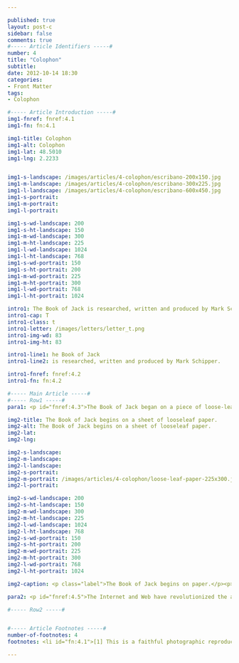 ```yaml
---

published: true
layout: post-c
sidebar: false
comments: true
#----- Article Identifiers -----#
number: 4
title: "Colophon"
subtitle: 
date: 2012-10-14 18:30
categories:
- Front Matter
tags:
- Colophon

#----- Article Introduction -----#
img1-fnref: fnref:4.1
img1-fn: fn:4.1

img1-title: Colophon
img1-alt: Colophon
img1-lat: 48.5010
img1-lng: 2.2233


img1-s-landscape: /images/articles/4-colophon/escribano-200x150.jpg
img1-m-landscape: /images/articles/4-colophon/escribano-300x225.jpg
img1-l-landscape: /images/articles/4-colophon/escribano-600x450.jpg
img1-s-portrait:
img1-m-portrait:	
img1-l-portrait:

img1-s-wd-landscape: 200
img1-s-ht-landscape: 150
img1-m-wd-landscape: 300
img1-m-ht-landscape: 225
img1-l-wd-landscape: 1024
img1-l-ht-landscape: 768
img1-s-wd-portrait: 150
img1-s-ht-portrait: 200
img1-m-wd-portrait: 225
img1-m-ht-portrait: 300
img1-l-wd-portrait: 768
img1-l-ht-portrait: 1024

intro1: The Book of Jack is researched, written and produced by Mark Schipper.
intro1-cap: T
intro1-class: t
intro1-letter: /images/letters/letter_t.png
intro1-img-wd: 83
intro1-img-ht: 83

intro1-line1: he Book of Jack
intro1-line2: is researched, written and produced by Mark Schipper.

intro1-fnref: fnref:4.2
intro1-fn: fn:4.2

#----- Main Article -----#
#----- Row1 -----#
para1: <p id="fnref:4.3">The Book of Jack began on a piece of loose-leaf paper and was initially conceived to be a ‘Coffee Table’ book, filled with imagery and supporting text.</p><p>The initial research consisted of Internet searches at a time when the Web was still in its infancy. Connection was through a 56K modem, with speeds no faster than 56kbits/sec, web pages were static HTML tables and there were only about 10,000 websites worldwide! <sup class="footnote"><a href="#fn:4.3" rel="tooltip">3</a></sup></p>

img2-title: The Book of Jack begins on a sheet of looseleaf paper.
img2-alt: The Book of Jack begins on a sheet of looseleaf paper.
img2-lat:
img2-lng:

img2-s-landscape:
img2-m-landscape: 
img2-l-landscape:
img2-s-portrait:
img2-m-portrait: /images/articles/4-colophon/loose-leaf-paper-225x300.jpg
img2-l-portrait:

img2-s-wd-landscape: 200
img2-s-ht-landscape: 150
img2-m-wd-landscape: 300
img2-m-ht-landscape: 225
img2-l-wd-landscape: 1024
img2-l-ht-landscape: 768
img2-s-wd-portrait: 150
img2-s-ht-portrait: 200
img2-m-wd-portrait: 225
img2-m-ht-portrait: 300
img2-l-wd-portrait: 768
img2-l-ht-portrait: 1024

img2-caption: <p class="label">The Book of Jack begins on paper.</p><p><abbr class="type" title="The Book of Jack begins on paper.">Illustration</abbr> by <cite>Mark Schipper.<sup id="fnref:4.4" class="footnote"><a href="#fn:4.4">4</a></sup></cite></p>

para2: <p id="fnref:4.5">The Internet and Web have revolutionized the accessibility of information and how information is shared.</p><p>The Book of Jack website could not be possible without the generosity of a large number of extremely talented people.</p><p>Today, bookofjack.org is powered by Octopress and hosted by Heroku.<sup class="footnote"><a href="#fn:4.5" rel="tooltip">5</a></sup></p><p>Octopress out-of-the-box has a lot of functionality so I didn't have to build everything from scratch, but I did add a few customizations.</p><p>I am using Balazs Kutil's <a href="https://github.com/bkutil/bootstrap-theme">Twitter Bootstrap </a>theme for layout and styling.</p>I added Dan Watson's <a href="http://www.dotnetguy.co.uk/post/2012/06/25/octopress-category-list-plugin/">Category List</a> plugin to create my 'Table of Contents', and then duplicated this feature for my 'Related Articles'. Wong Liang Zan's <a href="https://github.com/octopress-themes/popular-posts">Popular Posts</a> plugin is used to generate the 'Popular Articles'.</p><p>

#----- Row2 -----#


#----- Article Footnotes -----#
number-of-footnotes: 4
footnotes: <li id="fn:4.1">[1] This is a faithful photographic reproduction of an original two-dimensional work of art. Both the work of art and the photograph are in the <a href="http://en.wikipedia.org/wiki/Wikipedia:Public_domain" title="Public Domain">public domain</a>. The image is of a self-portrait of <a href="http://en.wikipedia.org/wiki/Jean_Mi%C3%A9lot" title="Jean Miélot">Jean Miélot</a> writing his compilation of the Miracles of Our Lady. The current location of this work of art is the <a href="http://www.bnf.fr/en/tools/lsp.site_map.html?ancre=english.htm" title="Bibliothèque Nationale de France">Bibliothèque Nationale de France</a>. <a href="#fnref:4.1" class="arrow">[<i class="icon-arrow-up"></i>]</a></li><li id="fn:4.2">[2] More about me at <a href="http://www.schipperius.com/" title="schipperius">schipperius</a>. <a href="#fnref:4.2" class="arrow">[<i class="icon-arrow-up"></i>]</a></li><li id="fn:4.3">[3] <a href="http://en.wikipedia.org/wiki/List_of_websites_founded_before_1995" title="Websites Before 1995">Websites Before 1995</a>. <a href="#fnref:4.3" class="arrow">[<i class="icon-arrow-up"></i>]</a></li><li id="fn:4.4">[4] The image of crumpled looseleaf paper is from <a href="http://fav.me/d1r050o">Tyler White</a>. The text is a reproduction of the original scribbled notes that illustrate the beginnings of the Book of Jack. <a href="#fnref:4.4" class="arrow">[<i class="icon-arrow-up"></i>]</a></li><li id="fn:4.5">[5] <a href="http://octopress.org/">Octopress</a> is a blogging framework designed by Brandon Mathis. <a href= "http://www.heroku.com/">Heroku</a> is a cloud platform as a service (PaaS). <a href="#fnref:4.5" class="arrow">[<i class="icon-arrow-up"></i>]</a></li>

---
```



